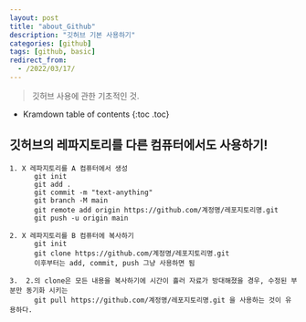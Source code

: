 ```yaml
---
layout: post
title: "about_Github"
description: "깃허브 기본 사용하기"
categories: [github]
tags: [github, basic]
redirect_from:
  - /2022/03/17/
---
```


> 깃허브 사용에 관한 기초적인 것.

* Kramdown table of contents
{:toc .toc}

## 깃허브의 레파지토리를 다른 컴퓨터에서도 사용하기!
~~~~
1. X 레파지토리를 A 컴퓨터에서 생성
      git init
      git add .
      git commit -m "text-anything"
      git branch -M main
      git remote add origin https://github.com/계정명/레포지토리명.git
      git push -u origin main

2. X 레파지토리를 B 컴퓨터에 복사하기
      git init
      git clone https://github.com/계정명/레포지토리명.git
      이후부터는 add, commit, push 그냥 사용하면 됨

3.  2.의 clone은 모든 내용을 복사하기에 시간이 흘러 자료가 방대해졌을 경우, 수정된 부분만 동기화 시키는
      git pull https://github.com/계정명/레포지토리명.git 을 사용하는 것이 유용하다.
~~~~
